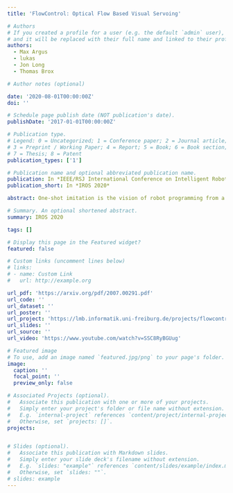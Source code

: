 ```yaml
---
title: 'FlowControl: Optical Flow Based Visual Servoing'

# Authors
# If you created a profile for a user (e.g. the default `admin` user), write the username (folder name) here
# and it will be replaced with their full name and linked to their profile.
authors:
  - Max Argus
  - lukas
  - Jon Long
  - Thomas Brox

# Author notes (optional)

date: '2020-08-01T00:00:00Z'
doi: ''

# Schedule page publish date (NOT publication's date).
publishDate: '2017-01-01T00:00:00Z'

# Publication type.
# Legend: 0 = Uncategorized; 1 = Conference paper; 2 = Journal article;
# 3 = Preprint / Working Paper; 4 = Report; 5 = Book; 6 = Book section;
# 7 = Thesis; 8 = Patent
publication_types: ['1']

# Publication name and optional abbreviated publication name.
publication: In *IEEE/RSJ International Conference on Intelligent Robots and Systems (IROS 2020)*
publication_short: In *IROS 2020*

abstract: One-shot imitation is the vision of robot programming from a single demonstration, rather than by tedious construction of computer code. We present a practical method for realizing one-shot imitation for manipulation tasks, exploiting modern learning-based optical flow to perform real-time visual servoing. Our approach, which we call FlowControl, continuously tracks a demonstration video, using a specified foreground mask to attend to an object of interest. Using RGBD observations, FlowControl requires no 3D object models, and is easy to set up. FlowControl inherits great robustness to visual appearance from decades of work in optical flow. We exhibit FlowControl on a range of problems, including ones requiring very precise motions, and ones requiring the ability to generalize. 

# Summary. An optional shortened abstract.
summary: IROS 2020

tags: []

# Display this page in the Featured widget?
featured: false

# Custom links (uncomment lines below)
# links:
# - name: Custom Link
#   url: http://example.org

url_pdf: 'https://arxiv.org/pdf/2007.00291.pdf'
url_code: ''
url_dataset: ''
url_poster: ''
url_project: 'https://lmb.informatik.uni-freiburg.de/projects/flowcontrol/'
url_slides: ''
url_source: ''
url_video: 'https://www.youtube.com/watch?v=SSC8RyBGUug'

# Featured image
# To use, add an image named `featured.jpg/png` to your page's folder.
image:
  caption: ''
  focal_point: ''
  preview_only: false

# Associated Projects (optional).
#   Associate this publication with one or more of your projects.
#   Simply enter your project's folder or file name without extension.
#   E.g. `internal-project` references `content/project/internal-project/index.md`.
#   Otherwise, set `projects: []`.
projects:


# Slides (optional).
#   Associate this publication with Markdown slides.
#   Simply enter your slide deck's filename without extension.
#   E.g. `slides: "example"` references `content/slides/example/index.md`.
#   Otherwise, set `slides: ""`.
# slides: example
---
```

